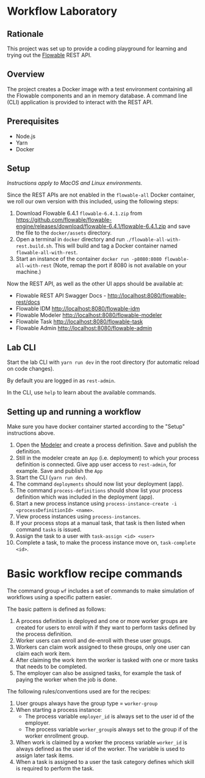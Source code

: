 # Workflow Laboratory

## Rationale

This project was set up to provide a coding playground for learning and trying out the [Flowable](https://www.flowable.org) REST API.

## Overview

The project creates a Docker image with a test environment containing all the Flowable components and an in memory database. A command line (CLI) application is provided to interact with the REST API.

## Prerequisites

- Node.js
- Yarn
- Docker

## Setup

*Instructions apply to MacOS and Linux environments.*

Since the REST APIs are not enabled in the `flowable-all` Docker container, we roll our own version with this included, using the following steps:

1. Download Flowable 6.4.1 `flowable-6.4.1.zip` from <https://github.com/flowable/flowable-engine/releases/download/flowable-6.4.1/flowable-6.4.1.zip> and save the file to the `docker/assets` directory.
2. Open a terminal in `docker` directory and run `./flowable-all-with-rest.build.sh`. This will build and tag a Docker container named `flowable-all-with-rest`.
3. Start an instance of the container `docker run -p8080:8080 flowable-all-with-rest` (Note, remap the port if 8080 is not available on your machine.)

Now the REST API, as well as the other UI apps should be available at:

- Flowable REST API Swagger Docs - <http://localhost:8080/flowable-rest/docs>
- Flowable IDM <http://localhost:8080/flowable-idm>
- Flowable Modeler <http://localhost:8080/flowable-modeler>
- Flowable Task <http://localhost:8080/flowable-task>
- Flowable Admin <http://localhost:8080/flowable-admin>

## Lab CLI

Start the lab CLI with `yarn run dev` in the root directory (for automatic reload on code changes). 

By default you are logged in as `rest-admin`.

In the CLI, use `help` to learn about the available commands.

## Setting up and running a workflow

Make sure you have docker container started according to the "Setup" instructions above.

1. Open the [Modeler](http://localhost:8080/flowable-modeler) and create a process definition. Save and publish the definition.
2. Still in the modeler create an `App` (i.e. deployment) to which your process definition is connected. Give app user access to `rest-admin`, for example. Save and publish the `App` 
3. Start the CLI (`yarn run dev`).
4. The command `deployments` should now list your deployment (app).
5. The command `process-definitions` should show list your process definition which was included in the deployment (app).
6. Start a new process instance using `process-instance-create -i <processDefinitionId> <name>`.
7. View process instances using `process-instances`.
9. If your process stops at a manual task, that task is then listed when command `tasks` is issued.
8. Assign the task to a user with `task-assign <id> <user>`
9. Complete a task, to make the process instance move on, `task-complete <id>`.

# Basic workflow recipe commands

The command group `wf` includes a set of commands to make simulation of workflows using a specific pattern easier. 

The basic pattern is defined as follows:

1. A process definition is deployed and one or more worker groups are created for users to enroll with if they want to perform tasks defined by the process definition.
2. Worker users can enroll and de-enroll with these user groups.
3. Workers can claim work assigned to these groups, only one user can claim each work item.
4. After claiming the work item the worker is tasked with one or more tasks that needs to be completed.
5. The employer can also be assigned tasks, for example the task of paying the worker when the job is done.

The following rules/conventions used are for the recipes:

1. User groups always have the group type = `worker-group`
2. When starting a process instance:
    - The process variable `employer_id` is always set to the user id of the employer.
    - The process variable `worker_group`is always set to the group if of the worker enrollment group.  
3. When work is claimed by a worker the process variable `worker_id` is always defined as the user id of the worker. The variable is used to assign later task items.
4. When a task is assigned to a user the task category defines which skill is required to perform the task.


